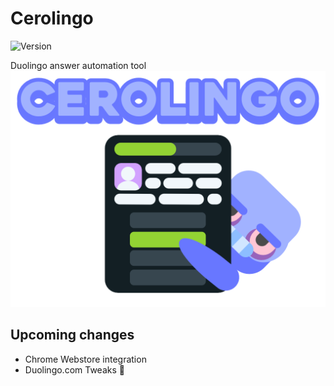 # Cerolingo

![Version](https://img.shields.io/badge/Version-Beta--v1.0-6877ff?labelColor=e7ecff&style=flat)

Duolingo answer automation tool  
![Banner](src/img/github-banner.png)

## Upcoming changes

- Chrome Webstore integration
- Duolingo.com Tweaks 🤫
